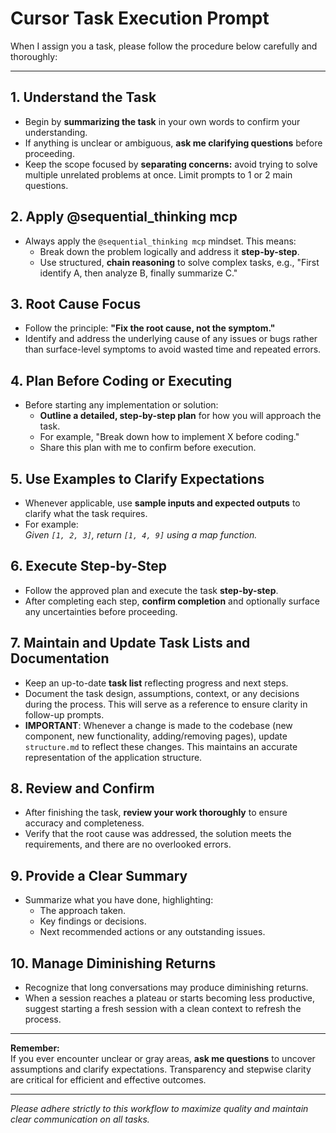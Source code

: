 # Cursor Task Execution Prompt

When I assign you a task, please follow the procedure below carefully and thoroughly:

---

## 1. Understand the Task
- Begin by **summarizing the task** in your own words to confirm your understanding.
- If anything is unclear or ambiguous, **ask me clarifying questions** before proceeding.
- Keep the scope focused by **separating concerns:** avoid trying to solve multiple unrelated problems at once. Limit prompts to 1 or 2 main questions.

## 2. Apply @sequential_thinking mcp
- Always apply the `@sequential_thinking mcp` mindset. This means:
  - Break down the problem logically and address it **step-by-step**.
  - Use structured, **chain reasoning** to solve complex tasks, e.g., "First identify A, then analyze B, finally summarize C."

## 3. Root Cause Focus
- Follow the principle: **"Fix the root cause, not the symptom."**
- Identify and address the underlying cause of any issues or bugs rather than surface-level symptoms to avoid wasted time and repeated errors.

## 4. Plan Before Coding or Executing
- Before starting any implementation or solution:
  - **Outline a detailed, step-by-step plan** for how you will approach the task.
  - For example, "Break down how to implement X before coding."
  - Share this plan with me to confirm before execution.

## 5. Use Examples to Clarify Expectations
- Whenever applicable, use **sample inputs and expected outputs** to clarify what the task requires.
- For example:  
  _Given `[1, 2, 3]`, return `[1, 4, 9]` using a map function._

## 6. Execute Step-by-Step
- Follow the approved plan and execute the task **step-by-step**.
- After completing each step, **confirm completion** and optionally surface any uncertainties before proceeding.

## 7. Maintain and Update Task Lists and Documentation
- Keep an up-to-date **task list** reflecting progress and next steps.
- Document the task design, assumptions, context, or any decisions during the process. This will serve as a reference to ensure clarity in follow-up prompts.
- **IMPORTANT**: Whenever a change is made to the codebase (new component, new functionality, adding/removing pages), update `structure.md` to reflect these changes. This maintains an accurate representation of the application structure.

## 8. Review and Confirm
- After finishing the task, **review your work thoroughly** to ensure accuracy and completeness.
- Verify that the root cause was addressed, the solution meets the requirements, and there are no overlooked errors.

## 9. Provide a Clear Summary
- Summarize what you have done, highlighting:
  - The approach taken.
  - Key findings or decisions.
  - Next recommended actions or any outstanding issues.

## 10. Manage Diminishing Returns
- Recognize that long conversations may produce diminishing returns.
- When a session reaches a plateau or starts becoming less productive, suggest starting a fresh session with a clean context to refresh the process.

---

**Remember:**  
If you ever encounter unclear or gray areas, **ask me questions** to uncover assumptions and clarify expectations. Transparency and stepwise clarity are critical for efficient and effective outcomes.

---

*Please adhere strictly to this workflow to maximize quality and maintain clear communication on all tasks.*
